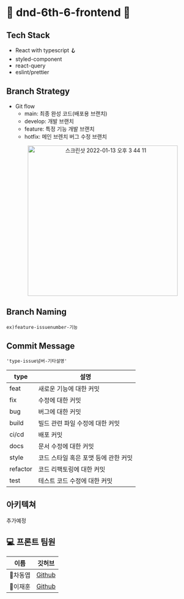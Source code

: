 # 🐶 dnd-6th-6-frontend 🐶

## Tech Stack

  * React with typescript 🪝
  * styled-component
  * react-query
  * eslint/prettier

## Branch Strategy
* Git flow
  * main: 최종 완성 코드(배포용 브랜치)
  * develop: 개발 브랜치
  * feature: 특정 기능 개발 브랜치
  * hotfix: 메인 브렌치 버그 수정 브랜치
<p align="center">
<img width="392" alt="스크린샷 2022-01-13 오후 3 44 11" src="https://user-images.githubusercontent.com/64008899/149279100-15969b29-355a-425b-9392-5f5975f76e73.png">
 </p>
 
## Branch Naming
    ex)feature-issuenumber-기능
    
## Commit Message

    'type-issue넘버-기타설명'

|type| 설명|
| ----| ---|
|feat	|새로운 기능에 대한 커밋|
|fix	|수정에 대한 커밋|
|bug	|버그에 대한 커밋|
|build |	빌드 관련 파일 수정에 대한 커밋 |
|ci/cd	| 배포 커밋 |
|docs	|문서 수정에 대한 커밋|
|style	| 코드 스타일 혹은 포맷 등에 관한 커밋 |
|refactor |	코드 리팩토링에 대한 커밋|
|test	| 테스트 코드 수정에 대한 커밋 |


## 아키텍쳐
추가예정

## 💻 프론트 팀원
|이름|깃허브|
|-----|---|
|🐶차동엽|[Github](https://github.com/dongyeopca)|
|🐶이재훈|[Github](https://github.com/abc5259)|
